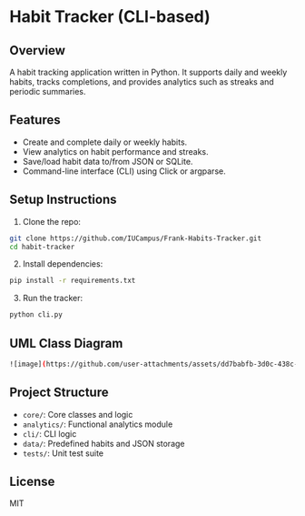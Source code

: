 # Habit Tracker (CLI-based)

## Overview
A habit tracking application written in Python. It supports daily and weekly habits, tracks completions, and provides analytics such as streaks and periodic summaries.

## Features
- Create and complete daily or weekly habits.
- View analytics on habit performance and streaks.
- Save/load habit data to/from JSON or SQLite.
- Command-line interface (CLI) using Click or argparse.

## Setup Instructions
1. Clone the repo:
```bash
git clone https://github.com/IUCampus/Frank-Habits-Tracker.git
cd habit-tracker
```

2. Install dependencies:
```bash
pip install -r requirements.txt
```

3. Run the tracker:
```bash
python cli.py
```

## UML Class Diagram
```bash
![image](https://github.com/user-attachments/assets/dd7babfb-3d0c-438c-8d1e-9ed319d0f536)

```

## Project Structure
- `core/`: Core classes and logic
- `analytics/`: Functional analytics module
- `cli/`: CLI logic
- `data/`: Predefined habits and JSON storage
- `tests/`: Unit test suite

## License
MIT
